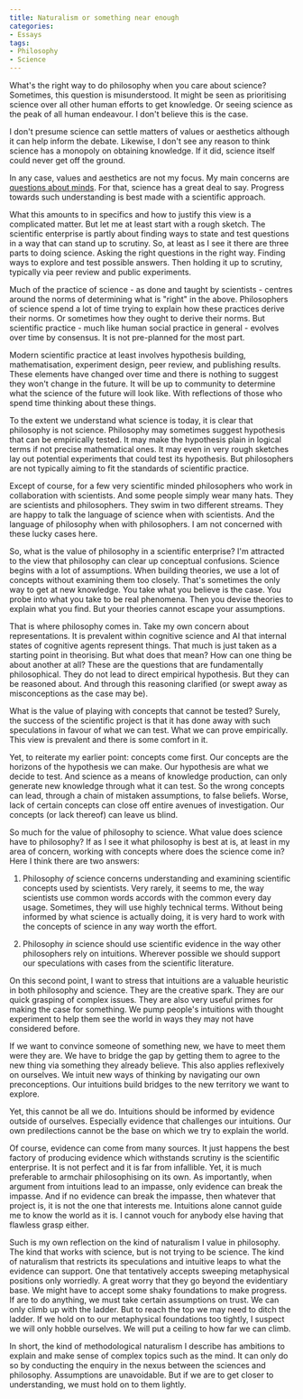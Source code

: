```yaml
---
title: Naturalism or something near enough
categories:
- Essays
tags:
- Philosophy
- Science
---
```


What's the right way to do philosophy when you care about science? Sometimes, this question is misunderstood. It might be seen as prioritising science over all other human efforts to get knowledge. Or seeing science as the peak of all human endeavour. I don't believe this is the case. 

I don't presume science can settle matters of values or aesthetics although it can help inform the debate. Likewise, I don't see any reason to think science has a monopoly on obtaining knowledge. If it did, science itself could never get off the ground. 

In any case, values and aesthetics are not my focus. My main concerns are [questions about minds](https://blog.srazavi.com/essays/journal/2021/05/05/thinking-about-aboutness.html). For that, science has a great deal to say. Progress towards such understanding is best made with a scientific approach. 

What this amounts to in specifics and how to justify this view is a complicated matter. But let me at least start with a rough sketch. The scientific enterprise is partly about finding ways to state and test questions in a way that can stand up to scrutiny. So, at least as I see it there are three parts to doing science. Asking the right questions in the right way. Finding ways to explore and test possible answers. Then holding it up to scrutiny, typically via peer review and public experiments. 

Much of the practice of science - as done and taught by scientists - centres around the norms of determining what is "right" in the above. Philosophers of science spend a lot of time trying to explain how these practices derive their norms. Or sometimes how they ought to derive their norms. But scientific practice - much like human social practice in general - evolves over time by consensus. It is not pre-planned for the most part. 

Modern scientific practice at least involves hypothesis building, mathematisation, experiment design, peer review, and publishing results. These elements have changed over time and there is nothing to suggest they won't change in the future. It will be up to community to determine what the science of the future will look like. With reflections of those who spend time thinking about these things.

To the extent we understand what science is today, it is clear that philosophy is not science. Philosophy may sometimes suggest hypothesis that can be empirically tested. It may make the hypothesis plain in logical terms if not precise mathematical ones. It may even in very rough sketches lay out potential experiments that could test its hypothesis. But philosophers are not typically aiming to fit the standards of scientific practice. 

Except of course, for a few very scientific minded philosophers who work in collaboration with scientists. And some people simply wear many hats. They are scientists and philosophers. They swim in two different streams. They are happy to talk the language of science when with scientists. And the language of philosophy when with philosophers. I am not concerned with these lucky cases here.

So, what is the value of philosophy in a scientific enterprise? I'm attracted to the view that philosophy can clear up conceptual confusions. Science begins with a lot of assumptions. When building theories, we use a lot of concepts without examining them too closely. That's sometimes the only way to get at new knowledge. You take what you believe is the case. You probe into what you take to be real phenomena. Then you devise theories to explain what you find. But your theories cannot escape your assumptions. 

That is where philosophy comes in. Take my own concern about representations. It is prevalent within cognitive science and AI that internal states of cognitive agents represent things. That much is just taken as a starting point in theorising. But what does that mean? How can one thing be about another at all? These are the questions that are fundamentally philosophical. They do not lead to direct empirical hypothesis. But they can be reasoned about. And through this reasoning clarified (or swept away as misconceptions as the case may be).

What is the value of playing with concepts that cannot be tested? Surely, the success of the scientific project is that it has done away with such speculations in favour of what we can test. What we can prove empirically. This view is prevalent and there is some comfort in it. 

Yet, to reiterate my earlier point: concepts come first. Our concepts are the horizons of the hypothesis we can make. Our hypothesis are what we decide to test. And science as a means of knowledge production, can only generate new knowledge through what it can test. So the wrong concepts can lead, through a chain of mistaken assumptions, to false beliefs. Worse, lack of certain concepts can close off entire avenues of investigation. Our concepts (or lack thereof) can leave us blind.

So much for the value of philosophy to science. What value does science have to philosophy? If as I see it what philosophy is best at is, at least in my area of concern, working with concepts where does the science come in? Here I think there are two answers:

1. Philosophy *of* science concerns understanding and examining scientific concepts used by scientists. Very rarely, it seems to me, the way scientists use common words accords with the common every day usage. Sometimes, they will use highly technical terms. Without being informed by what science is actually doing, it is very hard to work with the concepts of science in any way worth the effort.

2. Philosophy *in* science should use scientific evidence in the way other philosophers rely on intuitions. Wherever possible we should support our speculations with cases from the scientific literature.

On this second point, I want to stress that intuitions are a valuable heuristic in both philosophy and science. They are the creative spark. They are our quick grasping of complex issues. They are also very useful primes for making the case for something. We pump people's intuitions with thought experiment to help them see the world in ways they may not have considered before. 

If we want to convince someone of something new, we have to meet them were they are. We have to bridge the gap by getting them to agree to the new thing via something they already believe. This also applies reflexively on ourselves. We intuit new ways of thinking by navigating our own preconceptions. Our intuitions build bridges to the new territory we want to explore. 

Yet, this cannot be all we do. Intuitions should be informed by evidence outside of ourselves. Especially evidence that challenges our intuitions. Our own predilections cannot be the base on which we try to explain the world. 

Of course, evidence can come from many sources. It just happens the best factory of producing evidence which withstands scrutiny is the scientific enterprise. It is not perfect and it is far from infallible. Yet, it is much preferable to armchair philosophising on its own. As importantly, when argument from intuitions lead to an impasse, only evidence can break the impasse. And if no evidence can break the impasse, then whatever that project is, it is not the one that interests me. Intuitions alone cannot guide me to know the world as it is. I cannot vouch for anybody else having that flawless grasp either.

Such is my own reflection on the kind of naturalism I value in philosophy. The kind that works with science, but is not trying to be science. The kind of naturalism that restricts its speculations and intuitive leaps to what the evidence can support. One that tentatively accepts sweeping metaphysical positions only worriedly. A great worry that they go beyond the evidentiary base. We might have to accept some shaky foundations to make progress. If are to do anything, we must take certain assumptions on trust. We can only climb up with the ladder. But to reach the top we may need to ditch the ladder. If we hold on to our metaphysical foundations too tightly, I suspect we will only hobble ourselves. We will put a ceiling to how far we can climb.

In short, the kind of methodological naturalism I describe has ambitions to explain and make sense of complex topics such as the mind. It can only do so by conducting the enquiry in the nexus between the sciences and philosophy. Assumptions are unavoidable. But if we are to get closer to understanding, we must hold on to them lightly.